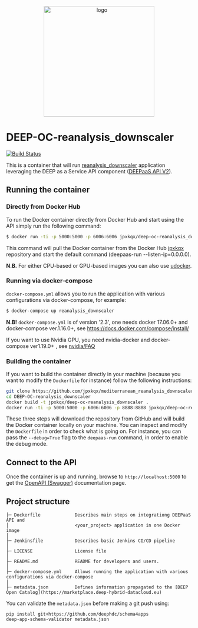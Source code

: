 <div align="center">
<img src="https://marketplace.deep-hybrid-datacloud.eu/images/logo-deep.png" alt="logo" width="300"/>
</div>

# DEEP-OC-reanalysis_downscaler
[![Build Status](https://jenkins.indigo-datacloud.eu/buildStatus/icon?job=Pipeline-as-code/DEEP-OC-org/DEEP-OC-reanalysis_downscaler/master)](https://jenkins.indigo-datacloud.eu/job/Pipeline-as-code/job/DEEP-OC-org/job/DEEP-OC-reanalysis_downscaler/job/master)

This is a container that will run [reanalysis_downscaler](https://github.com/jpxkqx/mediterranean_reanalysis_downscaler/reanalysis_downscaler) application leveraging the DEEP as a Service API component ([DEEPaaS API V2](https://github.com/indigo-dc/DEEPaaS)).

    
## Running the container

### Directly from Docker Hub
To run the Docker container directly from Docker Hub and start using the API
simply run the following command:

```bash
$ docker run -ti -p 5000:5000 -p 6006:6006 jpxkqx/deep-oc-reanalysis_downscaler
```

This command will pull the Docker container from the Docker Hub [jpxkqx](https://hub.docker.com/u/jpxkqx/) repository and start the default command (deepaas-run --listen-ip=0.0.0.0).

**N.B.** For either CPU-based or GPU-based images you can also use [udocker](https://github.com/indigo-dc/udocker).


### Running via docker-compose
`docker-compose.yml` allows you to run the application with various configurations via docker-compose, for example:

```bash
$ docker-compose up reanalysis_downscaler
```

**N.B!** `docker-compose.yml` is of version '2.3', one needs docker 17.06.0+ and docker-compose ver.1.16.0+, see https://docs.docker.com/compose/install/

If you want to use Nvidia GPU, you need nvidia-docker and docker-compose ver1.19.0+ , see [nvidia/FAQ](https://github.com/NVIDIA/nvidia-docker/wiki/Frequently-Asked-Questions#do-you-support-docker-compose)


### Building the container
If you want to build the container directly in your machine (because you want to modify the `Dockerfile` for instance) follow the following instructions:
```bash
git clone https://github.com/jpxkqx/mediterranean_reanalysis_downscaler/DEEP-OC-reanalysis_downscaler
cd DEEP-OC-reanalysis_downscaler
docker build -t jpxkqx/deep-oc-reanalysis_downscaler .
docker run -ti -p 5000:5000 -p 6006:6006 -p 8888:8888 jpxkqx/deep-oc-reanalysis_downscaler
```

These three steps will download the repository from GitHub and will build the Docker container locally on your machine. You can inspect and modify the `Dockerfile` in order to check what is going on. For instance, you can pass the `--debug=True` flag to the `deepaas-run` command, in order to enable the debug mode.

## Connect to the API
Once the container is up and running, browse to `http://localhost:5000` to get
the [OpenAPI (Swagger)](https://www.openapis.org/) documentation page.


## Project structure
```
├─ Dockerfile             Describes main steps on integrationg DEEPaaS API and
│                         <your_project> application in one Docker image
│
├─ Jenkinsfile            Describes basic Jenkins CI/CD pipeline
│
├─ LICENSE                License file
│
├─ README.md              README for developers and users.
│
├─ docker-compose.yml     Allows running the application with various configurations via docker-compose
│
├─ metadata.json          Defines information propagated to the [DEEP Open Catalog](https://marketplace.deep-hybrid-datacloud.eu)
```

You can validate the `metadata.json` before making a git push using:
```shell
pip install git+https://github.com/deephdc/schema4apps
deep-app-schema-validator metadata.json
```
